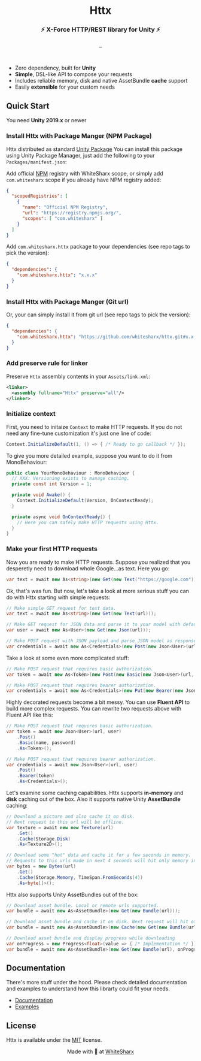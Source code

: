 
<h1 align="center">Httx</h1>

<h3 align="center">⚡️ X-Force HTTP/REST library for Unity ⚡️</h3>

<p align="center">
  <a aria-label="License" href="https://github.com/whitesharx/httx/blob/develop/LICENSE.md">
    <img alt="" src="https://img.shields.io/static/v1?label=LICENSE&message=MIT&style=for-the-badge&labelColor=000000&color=blue">
  </a>

  <a aria-label="CodeClimate" href="https://codeclimate.com/github/whitesharx/httx/maintainability">
    <img alt="" src="https://img.shields.io/static/v1?label=maintainability&message=A&style=for-the-badge&labelColor=000000&color=green&logo=code-climate">
  </a>

  <a aria-label="NPM" href="https://www.npmjs.com/package/com.whitesharx.httx">
    <img alt="" src="https://img.shields.io/npm/v/com.whitesharx.httx/latest?label=NPM&style=for-the-badge&labelColor=000000&color=CB3837&logo=npm">
  </a>
</p>

<br>

 * Zero dependency, built for **Unity**
 * **Simple**, DSL-like API to compose your requests
 * Includes reliable memory, disk and native AssetBundle **cache** support
 * Easily **extensible** for your custom needs

## Quick Start

You need **Unity 2019.x** or newer

### Install Httx with Package Manger (NPM Package)

Httx distributed as standard [Unity Package](https://docs.unity3d.com/Manual/PackagesList.html)
You can install this package using Unity Package Manager, just add the
following to your `Packages/manifest.json`:

Add official [NPM](https://www.npmjs.com/) registry with WhiteSharx scope, or simply
add `com.whitesharx` scope if you already have NPM registry added:

```json
{
  "scopedRegistries": [
    {
      "name": "Official NPM Registry",
      "url": "https://registry.npmjs.org/",
      "scopes": [ "com.whitesharx" ]
    }
  ]
}
```

Add `com.whitesharx.httx` package to your dependencies (see repo tags to pick the version):

```json
{
  "dependencies": {
    "com.whitesharx.httx": "x.x.x"
  }
}
```

### Install Httx with Package Manger (Git url)

Or, your can simply install it from git url (see repo tags to pick the version):

```json
{
  "dependencies": {
    "com.whitesharx.httx": "https://github.com/whitesharx/httx.git#x.x.x"
  }
}
```

### Add preserve rule for linker

Preserve `Httx` assembly contents in your `Assets/link.xml`:

```xml
<linker>
  <assembly fullname="Httx" preserve="all"/>
</linker>
```

### Initialize context

First, you need to initaize `Context` to make HTTP requests. If you
do not need any fine-tune customization it's just one line of code:

```csharp
Context.InitializeDefault(1, () => { /* Ready to go callback */ });
```

To give you more detailed example, suppose you want to do it from MonoBehaviour:

```csharp
public class YourMonoBehaviour : MonoBehaviour {
  // XXX: Versioning exists to manage caching.
  private const int Version = 1;

  private void Awake() {
    Context.InitializeDefault(Version, OnContextReady);
  }

  private async void OnContextReady() {
    // Here you can safely make HTTP requests using Httx.
  }
}
```

### Make your first HTTP requests

Now you are ready to make HTTP requests. Suppose you realized that you desperetly need to
download whole Google...as text. Here you go:

```csharp
var text = await new As<string>(new Get(new Text("https://google.com")));
```

Ok, that's was fun. But now, let's take a look at more serious stuff you can do with Httx
starting with simple requests:

```csharp
// Make simple GET request for text data.
var text = await new As<string>(new Get(new Text(url)));

// Make GET request for JSON data and parse it to your model with default JSONUtility.
var user = await new As<User>(new Get(new Json(url)));

// Make POST request with JSON payload and parse JSON model as response.
var credentials = await new As<Credentials>(new Post(new Json<User>(url, new User("John Doe"))));
```

Take a look at some even more complicated stuff:

```csharp
// Make POST request that requires basic authorization.
var token = await new As<Token>(new Post(new Basic(new Json<User>(url, user), name, password)));

// Make POST request that requires bearer authorization.
var credentials = await new As<Credentials>(new Put(new Bearer(new Json<User>(url, user), token)));
```

Highly decorated requests become a bit messy. You can use **Fluent API** to build more complex requests.
You can rewrite two requests above with Fluent API like this:

```csharp
// Make POST request that requires basic authorization.
var token = await new Json<User>(url, user)
    .Post()
    .Basic(name, password)
    .As<Token>();

// Make POST request that requires bearer authorization.
var credentials = await new Json<User>(url, user)
    .Post()
    .Bearer(token)
    .As<Credentials>();
```

Let's examine some caching capabilities. Httx supports **in-memory** and **disk** caching out of
the box. Also it supports native Unity **AssetBundle** caching:

```csharp
// Download a picture and also cache it on disk.
// Next request to this url will be offline.
var texture = await new new Texture(url)
    .Get()
    .Cache(Storage.Disk)
    .As<Texture2D>();

// Download some "hot" data and cache it for a few seconds in memory.
// Requests to this urls made in next 4 seconds will hit only memory in-cache.
var bytes = new Bytes(url)
    .Get()
    .Cache(Storage.Memory, TimeSpan.FromSeconds(4))
    .As<byte[]>();
```

Httx also supports Unity AssetBundles out of the box:

```csharp
// Download asset bundle. Local or remote urls supported.
var bundle = await new As<AssetBundle>(new Get(new Bundle(url)));

// Download asset bundle and cache it on disk. Next request will hit offline file.
var bundle = await new As<AssetBundle>(new Cache(new Get(new Bundle(url)), Storage.Native));

// Download asset bundle and display progress while downloading
var onProgress = new Progress<float>(value => { /* Implementation */ });
var bundle = await new As<AssetBundle>(new Get(new Bundle(url), onProgress));
```

## Documentation

There's more stuff under the hood. Please check detailed documentation and examples to
understand how this librarty could fit your needs.

* [Documentation]()
* [Examples]()

## License

Httx is available under the [MIT](https://en.wikipedia.org/wiki/MIT_License) license.

<p align="center">
  Made with 🖤 at <a aria-label="WhiteSharx" href="https://whitesharx.com">WhiteSharx</a>
</p>
